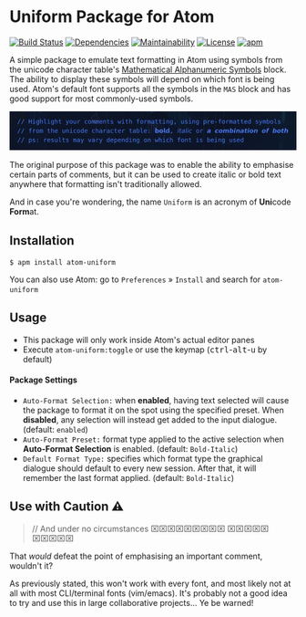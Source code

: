 # Uniform Package for Atom

[![Build Status](https://travis-ci.org/Chris-1101/atom-uniform.svg?branch=master)](https://travis-ci.org/Chris-1101/atom-uniform/)
[![Dependencies](https://david-dm.org/Chris-1101/atom-uniform.svg)](https://david-dm.org/Chris-1101/atom-uniform)
[![Maintainability](https://api.codeclimate.com/v1/badges/875d210fb1758d448188/maintainability)](https://codeclimate.com/github/Chris-1101/atom-uniform/maintainability)
[![License](https://img.shields.io/github/license/Chris-1101/atom-uniform.svg)](https://github.com/Chris-1101/atom-uniform/blob/master/LICENSE.md)
[![apm](https://img.shields.io/apm/v/atom-uniform.svg)](https://atom.io/packages/atom-uniform)

A simple package to emulate text formatting in Atom using symbols from the unicode character table's [Mathematical Alphanumeric Symbols](https://codepoints.net/mathematical_alphanumeric_symbols) block. The ability to display these symbols will depend on which font is being used. Atom's default font supports all the symbols in the `MAS` block and has good support for most commonly-used symbols.

![atom-uniform preview](https://raw.githubusercontent.com/Chris-1101/atom-uniform/master/preview.png)

The original purpose of this package was to enable the ability to emphasise certain parts of comments, but it can be used to create italic or bold text anywhere that formatting isn't traditionally allowed.

And in case you're wondering, the name `Uniform` is an acronym of <strong>Uni</strong>code <strong>Form</strong>at.

## Installation
```
$ apm install atom-uniform
```
You can also use Atom: go to `Preferences` » `Install` and search for `atom-uniform`

## Usage
 * This package will only work inside Atom's actual editor panes
 * Execute `atom-uniform:toggle` or use the keymap (<kbd>ctrl</kbd>-<kbd>alt</kbd>-<kbd>u</kbd> by default)

#### Package Settings
 * `Auto-Format Selection:` when **enabled**, having text selected will cause the package to format it on the spot using the specified preset. When **disabled**, any selection will instead get added to the input dialogue. (default: `enabled`)
 * `Auto-Format Preset:` format type applied to the active selection when **Auto-Format Selection** is enabled. (default: `Bold-Italic`)
 * `Default Format Type:` specifies which format type the graphical dialogue should default to every new session. After that, it will remember the last format applied. (default: `Bold-Italic`)

## Use with Caution :warning:
> // And under no circumstances ⌧⌧⌧⌧⌧⌧⌧⌧⌧ ⌧⌧⌧⌧⌧ ⌧⌧⌧⌧⌧

That *would* defeat the point of emphasising an important comment, wouldn't it?

As previously stated, this won't work with every font, and most likely not at all with most CLI/terminal fonts (vim/emacs). It's probably not a good idea to try and use this in large collaborative projects... Ye be warned!

